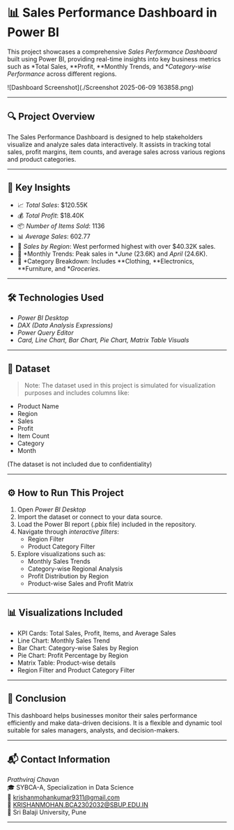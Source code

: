 # 📊 Sales Performance Dashboard in Power BI

This project showcases a comprehensive *Sales Performance Dashboard* built using Power BI, providing real-time insights into key business metrics such as *Total Sales, **Profit, **Monthly Trends, and **Category-wise Performance* across different regions.

![Dashboard Screenshot](./Screenshot 2025-06-09 163858.png)

---

## 🔍 Project Overview

The Sales Performance Dashboard is designed to help stakeholders visualize and analyze sales data interactively. It assists in tracking total sales, profit margins, item counts, and average sales across various regions and product categories.

---

## 📌 Key Insights

- 📈 *Total Sales*: $120.55K
- 💰 *Total Profit*: $18.40K
- 📦 *Number of Items Sold*: 1136
- 📊 *Average Sales*: 602.77
- 📍 *Sales by Region*: West performed highest with over $40.32K sales.
- 📅 *Monthly Trends: Peak sales in **June* (23.6K) and *April* (24.6K).
- 🧭 *Category Breakdown: Includes **Clothing, **Electronics, **Furniture, and **Groceries*.

---

## 🛠 Technologies Used

- *Power BI Desktop*
- *DAX (Data Analysis Expressions)*
- *Power Query Editor*
- *Card, Line Chart, Bar Chart, Pie Chart, Matrix Table Visuals*

---

## 📂 Dataset

> Note: The dataset used in this project is simulated for visualization purposes and includes columns like:
- Product Name
- Region
- Sales
- Profit
- Item Count
- Category
- Month

(The dataset is not included due to confidentiality)

---

## ⚙ How to Run This Project

1. Open *Power BI Desktop*
2. Import the dataset or connect to your data source.
3. Load the Power BI report (.pbix file) included in the repository.
4. Navigate through *interactive filters*:
   - Region Filter
   - Product Category Filter
5. Explore visualizations such as:
   - Monthly Sales Trends
   - Category-wise Regional Analysis
   - Profit Distribution by Region
   - Product-wise Sales and Profit Matrix

---

## 📊 Visualizations Included

- KPI Cards: Total Sales, Profit, Items, and Average Sales
- Line Chart: Monthly Sales Trend
- Bar Chart: Category-wise Sales by Region
- Pie Chart: Profit Percentage by Region
- Matrix Table: Product-wise details
- Region Filter and Product Category Filter

---

## 🧾 Conclusion

This dashboard helps businesses monitor their sales performance efficiently and make data-driven decisions. It is a flexible and dynamic tool suitable for sales managers, analysts, and decision-makers.

---

## 📬 Contact Information

*Prathviraj Chavan*  
🎓 SYBCA-A, Specialization in Data Science  
📧 [krishanmohankumar9311@gmail.com](mailto:krishanmohankumar9311@gmail.com)  
📧 [KRISHANMOHAN.BCA2302032@SBUP.EDU.IN](mailto:KRISHANMOHAN.BCA2302032@SBUP.EDU.IN)  
🏫 Sri Balaji University, Pune  

---
